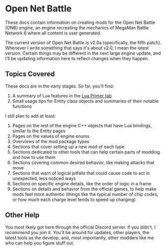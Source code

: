 # Open Net Battle 

These docs contain information on creating mods for the Open Net Battle (ONB) engine, 
an engine recreating the mechanics of MegaMan Battle Network 6 where all content 
is user generated.

The current version of Open Net Battle is v2.0a (specifically, the fifth patch). Whenever 
I write something that says it's about v2.0, I mean the latest version. Certain things may 
be different in the next large engine update, and I'll be updating information here to 
reflect changes when they happen. 


## Topics Covered

These docs are in the early stages. So far, you'll find:

1. A summary of Lua features in the [Lua Primer tab](./lua/index.md)
2. Small usage tips for Entity class objects and summaries of their notable functions

I still plan to add at least:

1. Pages on the rest of the engine C++ objects that have Lua bindings, similar to 
the Entity pages
2. Pages on the values of engine enums
3. Overviews of the mod package types
4. Sections that cover setting up a new mod of each type
5. Sections dedicated to other tools that can help certain parts of modding and how
to use them
6. Sections covering common desired behavior, like making attacks that move
7. Sections that warn of logical pitfalls that could cause code to act in unexpected, 
less noticed ways
8. Sections on specific engine details, like the order of logic in a frame
9. Sections on details and behavior from the official games, to help make mods feel
more authentic (things like the typical number of chip codes, or how much each charge 
level tends to speed up charging)

## Other Help

You most likely got here through the official Discord server. If you didn't, I 
recommend you join it. You'll be around for updates, other players, the latest 
tools as the develop, and, most importantly, other modders like me who can help 
you figure stuff out. 